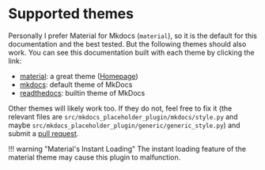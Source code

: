 # Supported themes

Personally I prefer Material for Mkdocs (`material`), so it is the default for this documentation and the best tested.
But the following themes should also work.
You can see this documentation built with each theme by clicking the link:

- [material](/): a great theme ([Homepage](https://squidfunk.github.io/mkdocs-material/))
- [mkdocs](/mkdocs/index.html): default theme of MkDocs
- [readthedocs](/readthedocs/index.html): builtin theme of MkDocs

Other themes will likely work too.
If they do not, feel free to fix it (the relevant files are `src/mkdocs_placeholder_plugin/mkdocs/style.py` and maybe `src/mkdocs_placeholder_plugin/generic/generic_style.py`) and submit a [pull request](https://github.com/six-two/mkdocs-placeholder-plugin/pulls).

!!! warning "Material's Instant Loading"
    The instant loading feature of the material theme may cause this plugin to malfunction.
